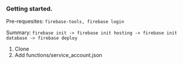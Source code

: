 ### Getting started.

Pre-requesites: `firebase-tools, firebase login`

Summary: `firebase init -> firebase init hosting -> firebase init database -> firebase deploy`
1. Clone 
2. Add functions/service_account.json
